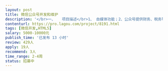 ```yaml
---                
layout: post       
title: 微信公众号开发和维护           
description: '</br>一、	项目描述</br>1、	自媒体功能；2、公众号提供财务、税务等服务，用户可以根据需求在公众号上进行填报，公众号收到需求后制定服务方案，从而与客户建立合作关系；</br>二、	主要功能点</br>1、	有表单功能，自行开发最好，也可直接调用第三方表单系统；</br>2、	根据用户提交的需求申请，在公众号可以进行信息的交互；</br>3、	调用微信作为登录认证；</br>三、	可参考产品</br>沟通后确定</br>四、	人员要求</br>1、	微信开发经验丰富的专业团队或者大咖，有独立负责和完成的项目；</br>2、	对微信运营维护有经验者</br>3、	开发周期较短，要求有充分的时间投入在项目上；</br>'     
contenturl: https://pro.lagou.com/project/8191.html      
tags: [微信开发,HTML5]            
salary: 5000-10000元          
publish_time: '已发布 13 小时'         
review: 429人                   
apply: 19人                   
recommend: 3人                   
time_range: 2-4周              
status: 招募中                  
---                 
```

